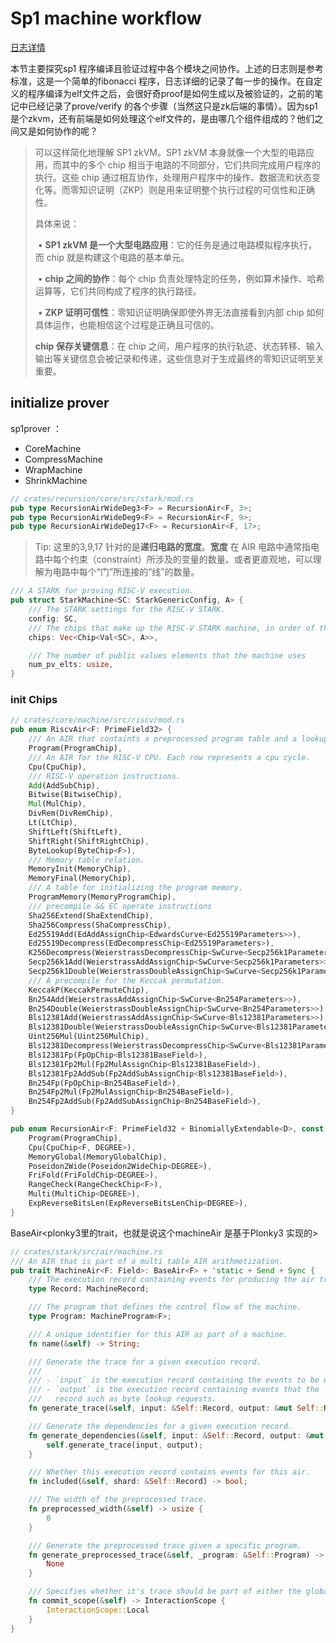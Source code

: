 # Sp1  machine workflow

[日志详情](https://github.com/Marky-Shi/sp1_demo/blob/master/fibo/run.log)

本节主要探究sp1 程序编译且验证过程中各个模块之间协作。上述的日志则是参考标准，这是一个简单的fibonacci 程序，日志详细的记录了每一步的操作。在自定义的程序编译为elf文件之后，会很好奇proof是如何生成以及被验证的，之前的笔记中已经记录了prove/verify 的各个步骤（当然这只是zk后端的事情）。因为sp1 是个zkvm，还有前端是如何处理这个elf文件的，是由哪几个组件组成的？他们之间又是如何协作的呢？

> 可以这样简化地理解 SP1 zkVM。SP1 zkVM 本身就像一个大型的电路应用，而其中的多个 chip 相当于电路的不同部分，它们共同完成用户程序的执行。这些 chip 通过相互协作，处理用户程序中的操作、数据流和状态变化等。而零知识证明（ZKP）则是用来证明整个执行过程的可信性和正确性。
>
> 具体来说：
>
> ​	•	**SP1 zkVM 是一个大型电路应用**：它的任务是通过电路模拟程序执行，而 chip 就是构建这个电路的基本单元。
>
> ​	•	**chip 之间的协作**：每个 chip 负责处理特定的任务，例如算术操作、哈希运算等，它们共同构成了程序的执行路径。
>
> ​	•	**ZKP 证明可信性**：零知识证明确保即使外界无法直接看到内部 chip 如何具体运作，也能相信这个过程是正确且可信的。
>
> 
>
> **chip 保存关键信息**：在 chip 之间，用户程序的执行轨迹、状态转移、输入输出等关键信息会被记录和传递，这些信息对于生成最终的零知识证明至关重要。

## initialize prover

sp1prover ：

* CoreMachine
* CompressMachine
* WrapMachine
* ShrinkMachine

```rust
// crates/recursion/core/src/stark/mod.rs
pub type RecursionAirWideDeg3<F> = RecursionAir<F, 3>;
pub type RecursionAirWideDeg9<F> = RecursionAir<F, 9>;
pub type RecursionAirWideDeg17<F> = RecursionAir<F, 17>;
```

> Tip:
> 这里的3,9,17 针对的是**递归电路的宽度**。**宽度** 在 AIR 电路中通常指电路中每个约束（constraint）所涉及的变量的数量。或者更直观地，可以理解为电路中每个“门”所连接的“线”的数量。



```rust
/// A STARK for proving RISC-V execution.
pub struct StarkMachine<SC: StarkGenericConfig, A> {
    /// The STARK settings for the RISC-V STARK.
    config: SC,
    /// The chips that make up the RISC-V STARK machine, in order of their execution.
    chips: Vec<Chip<Val<SC>, A>>,

    /// The number of public values elements that the machine uses
    num_pv_elts: usize,
}
```

### init Chips

```rust
// crates/core/machine/src/riscv/mod.rs
pub enum RiscvAir<F: PrimeField32> {
    /// An AIR that containts a preprocessed program table and a lookup for the instructions.
    Program(ProgramChip),
    /// An AIR for the RISC-V CPU. Each row represents a cpu cycle.
    Cpu(CpuChip),
    /// RISC-V operation instructions.
    Add(AddSubChip),
    Bitwise(BitwiseChip),
    Mul(MulChip),
    DivRem(DivRemChip),
    Lt(LtChip),
    ShiftLeft(ShiftLeft),
    ShiftRight(ShiftRightChip),
    ByteLookup(ByteChip<F>),
    /// Memory table relation.
    MemoryInit(MemoryChip),
    MemoryFinal(MemoryChip),
    /// A table for initializing the program memory.
    ProgramMemory(MemoryProgramChip),
    /// precompile && EC operate instructions
    Sha256Extend(ShaExtendChip),
    Sha256Compress(ShaCompressChip),
    Ed25519Add(EdAddAssignChip<EdwardsCurve<Ed25519Parameters>>),
    Ed25519Decompress(EdDecompressChip<Ed25519Parameters>),
    K256Decompress(WeierstrassDecompressChip<SwCurve<Secp256k1Parameters>>),
    Secp256k1Add(WeierstrassAddAssignChip<SwCurve<Secp256k1Parameters>>),
    Secp256k1Double(WeierstrassDoubleAssignChip<SwCurve<Secp256k1Parameters>>),
    /// A precompile for the Keccak permutation.
    KeccakP(KeccakPermuteChip),
    Bn254Add(WeierstrassAddAssignChip<SwCurve<Bn254Parameters>>),
    Bn254Double(WeierstrassDoubleAssignChip<SwCurve<Bn254Parameters>>),
    Bls12381Add(WeierstrassAddAssignChip<SwCurve<Bls12381Parameters>>),
    Bls12381Double(WeierstrassDoubleAssignChip<SwCurve<Bls12381Parameters>>),
    Uint256Mul(Uint256MulChip),
    Bls12381Decompress(WeierstrassDecompressChip<SwCurve<Bls12381Parameters>>),
    Bls12381Fp(FpOpChip<Bls12381BaseField>),
    Bls12381Fp2Mul(Fp2MulAssignChip<Bls12381BaseField>),
    Bls12381Fp2AddSub(Fp2AddSubAssignChip<Bls12381BaseField>),
    Bn254Fp(FpOpChip<Bn254BaseField>),
    Bn254Fp2Mul(Fp2MulAssignChip<Bn254BaseField>),
    Bn254Fp2AddSub(Fp2AddSubAssignChip<Bn254BaseField>),
}
```

 

```rust
pub enum RecursionAir<F: PrimeField32 + BinomiallyExtendable<D>, const DEGREE: usize> {
    Program(ProgramChip),
    Cpu(CpuChip<F, DEGREE>),
    MemoryGlobal(MemoryGlobalChip),
    Poseidon2Wide(Poseidon2WideChip<DEGREE>),
    FriFold(FriFoldChip<DEGREE>),
    RangeCheck(RangeCheckChip<F>),
    Multi(MultiChip<DEGREE>),
    ExpReverseBitsLen(ExpReverseBitsLenChip<DEGREE>),
}
```

BaseAir<plonky3里的trait，也就是说这个machineAir 是基于Plonky3 实现的>

```rust
// crates/stark/src/air/machine.rs
/// An AIR that is part of a multi table AIR arithmetization.
pub trait MachineAir<F: Field>: BaseAir<F> + 'static + Send + Sync {
    /// The execution record containing events for producing the air trace.
    type Record: MachineRecord;

    /// The program that defines the control flow of the machine.
    type Program: MachineProgram<F>;

    /// A unique identifier for this AIR as part of a machine.
    fn name(&self) -> String;

    /// Generate the trace for a given execution record.
    ///
    /// - `input` is the execution record containing the events to be written to the trace.
    /// - `output` is the execution record containing events that the `MachineAir` can add to the
    ///   record such as byte lookup requests.
    fn generate_trace(&self, input: &Self::Record, output: &mut Self::Record) -> RowMajorMatrix<F>;

    /// Generate the dependencies for a given execution record.
    fn generate_dependencies(&self, input: &Self::Record, output: &mut Self::Record) {
        self.generate_trace(input, output);
    }

    /// Whether this execution record contains events for this air.
    fn included(&self, shard: &Self::Record) -> bool;

    /// The width of the preprocessed trace.
    fn preprocessed_width(&self) -> usize {
        0
    }

    /// Generate the preprocessed trace given a specific program.
    fn generate_preprocessed_trace(&self, _program: &Self::Program) -> Option<RowMajorMatrix<F>> {
        None
    }

    /// Specifies whether it's trace should be part of either the global or local commit.
    fn commit_scope(&self) -> InteractionScope {
        InteractionScope::Local
    }
}
```

